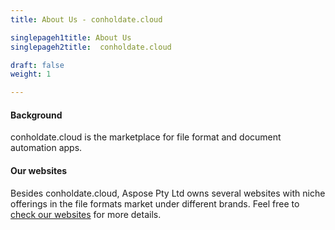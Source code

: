 ```yaml
---
title: About Us - conholdate.cloud

singlepageh1title: About Us
singlepageh2title:  conholdate.cloud

draft: false
weight: 1

---
```


#### Background

conholdate.cloud is the marketplace for file format and document automation apps.

#### Our websites

Besides conholdate.cloud, Aspose Pty Ltd owns several websites with niche offerings in the file formats market under different brands. Feel free to [check our websites](https://websites.conholdate.cloud/) for more details.